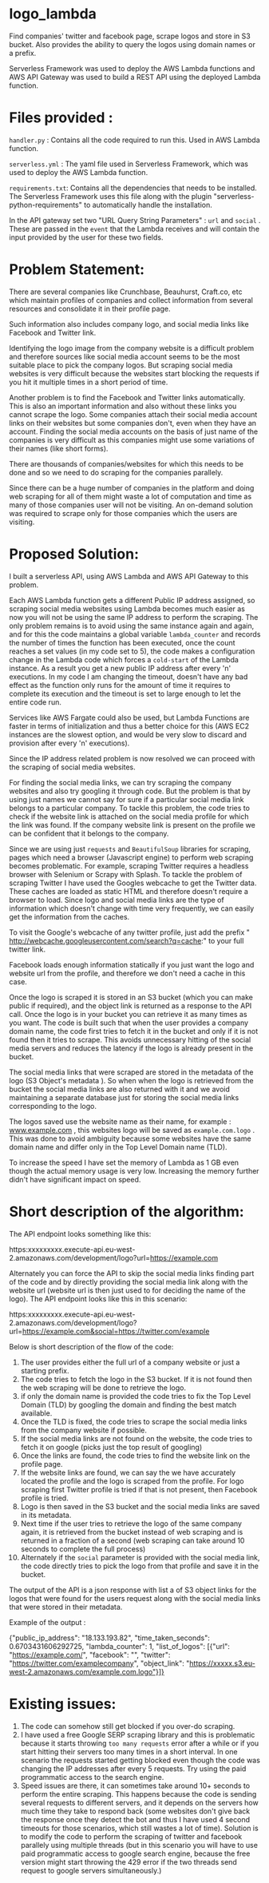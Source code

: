 # logo_lambda
Find companies' twitter and facebook page, scrape logos and store in S3 bucket. Also provides the ability to query the logos using domain names or a prefix.

Serverless Framework was used to deploy the AWS Lambda functions and AWS API Gateway was used to build a REST API using the deployed Lambda function.

# Files provided : 

`handler.py` : Contains all the code required to run this. Used in AWS Lambda function.

`serverless.yml` : The yaml file used in Serverless Framework, which was used to deploy the AWS Lambda function.

`requirements.txt`: Contains all the dependencies that needs to be installed. The Serverless Framework uses this file along with the plugin  "serverless-python-requirements"  to automatically handle the installation.

In the API gateway set two "URL Query String Parameters" : `url` and `social` . These are passed in the `event` that the Lambda receives and will contain the input provided  by the user for these two fields.

# Problem Statement:

There are several companies like Crunchbase, Beauhurst, Craft.co, etc which maintain profiles of companies and collect information from several resources and consolidate it in their profile page. 

Such information also includes company logo, and social media links like Facebook and Twitter link. 

Identifying the logo image from the company website is a difficult problem and therefore sources like social media account seems to be the most suitable place to pick the company logos. But scraping social media websites is very difficult because the websites start blocking the requests if you hit it multiple times in a short period of time.

Another problem is to find the Facebook and Twitter links automatically. This is also an important information and also without these links you cannot scrape the logo. Some companies attach their social media account links on their websites but some companies don't, even when they have an account. Finding the social media accounts on the basis of just name of the companies is very difficult as this companies might use some variations of their names (like short forms). 

There are thousands of companies/websites for which this needs to be done and so we need to do scraping for the companies parallely. 

Since there can be a huge number of companies in the platform and doing web scraping for all of them might waste a lot of computation and time as many of those companies user will not be visiting. An on-demand solution was required to scrape only for those companies which the users are visiting.



# Proposed Solution:

I built a serverless API, using AWS Lambda and AWS API Gateway to this problem.

Each AWS Lambda function gets a different Public IP address assigned, so scraping social media websites using Lambda becomes much easier as now you will not be using the same IP address to perform the scraping. The only problem remains is to avoid using the same instance again and again, and for this the code maintains a global variable `lambda_counter` and records the number of times the function has been executed, once the count reaches a set values (in my code set to 5), the code makes a configuration change in the Lambda code which forces a `cold-start` of the Lambda instance. As a result you get a new public IP address after every 'n' executions. In my code I am changing the timeout, doesn't have any bad effect as the function only runs for the amount of time it requires to complete its execution and the timeout is set to large enough to let the entire code run.

Services like AWS Fargate could also be used, but Lambda Functions are faster in terms of initialization and thus a better choice for this (AWS EC2 instances are the slowest option, and would be very slow to discard and provision after every 'n' executions).

Since the IP address related problem is now resolved we can proceed with the scraping of social media websites. 

For finding the social media links, we can try scraping the company websites and also try googling it through code. But the problem is that by using just names we cannot say for sure if a particular social media link belongs to a particular company. To tackle this problem, the code tries to check if the website link is attached on the social media profile for which the link was found. If the company website link is present on the profile we can be confident that it belongs to the company. 

Since we are using just `requests` and `BeautifulSoup` libraries for scraping, pages which need a browser (Javascript engine) to perform web scraping becomes problematic. For example, scraping Twitter requires a headless browser with Selenium or Scrapy with Splash. To tackle the problem of scraping Twitter I have used the Googles webcache to get the Twitter data. These caches are loaded as static HTML and therefore doesn't require a browser to load. Since logo and social media links are the type of information which doesn't change with time very frequently, we can easily get the information from the caches. 

To visit the Google's webcache of any twitter profile, just add the prefix " http://webcache.googleusercontent.com/search?q=cache:" to your full twitter link.

Facebook loads enough information statically if you just want the logo and website url from the profile, and therefore we don't need a cache in this case.

Once the logo is scraped it is stored in an S3 bucket (which you can make public if required), and the object link is returned as a response to the API call. Once the logo is in your bucket you can retrieve it as many times as you want. The code is built such that when the user provides a company domain name, the code first tries to fetch it in the bucket and only if it is not found then it tries to scrape. This avoids unnecessary hitting of the social media servers and reduces the latency if the logo is already present in the bucket.

The social media links that were scraped are stored in the metadata of the logo (S3 Object's metadata ). So when when the logo is retrieved from the bucket the social media links are also returned with it and we avoid maintaining a separate database just for storing the social media links corresponding to the logo.

The logos saved use the website name as their name, for example : www.example.com , this websites logo will be saved as `example.com.logo` . This was done to avoid ambiguity because some websites have the same domain name and differ only in the Top Level Domain name (TLD).

To increase the speed I have set the memory of Lambda as 1 GB even though the actual memory usage is very low. Increasing the memory further didn't have significant impact on speed.



# Short description of the algorithm:

The API endpoint looks something like this:

https:xxxxxxxxx.execute-api.eu-west-2.amazonaws.com/development/logo?url=https://example.com

Alternately you can force the API to skip the social media links finding part of the code and by directly providing the social media link along with the website url (website url is then just used to for deciding the name of the logo). The API endpoint looks like this in this scenario:

https:xxxxxxxxx.execute-api.eu-west-2.amazonaws.com/development/logo?url=https://example.com&social=https://twitter.com/example

Below is short description of the flow of the code:

1. The user provides either the full url of a company website or just a starting prefix.
2. The code tries to fetch the logo in the S3 bucket. If it is not found then the web scraping will be done to retrieve the logo.
3. if only the domain name is provided the code tries to fix the Top Level Domain (TLD) by googling the domain and finding the best match available.
4. Once the TLD is fixed, the code tries to scrape the social media links from the company website if possible. 
5. If the social media links are not found on the website, the code tries to fetch it on google (picks just the top result of googling)
6. Once the links are found, the code tries to find the website link on the profile page.
7. If the website links are found, we can say the we have accurately located the profile and the logo is scraped from the profile. For logo scraping first Twitter profile is tried if that is not present, then Facebook profile is tried.
8. Logo is then saved in the S3 bucket and the social media links are saved in its metadata.
9. Next time if the user tries to retrieve the logo of the same company again, it is retrieved from the bucket instead of web scraping and is returned in a fraction of a second (web scraping can take around 10 seconds to complete the full process)
10. Alternately if the `social` parameter is provided with the social media link, the code directly tries to pick the logo from that profile and save it in the bucket.



The output of the API is a json response with list a of S3 object links for the logos that were found for the users request along with the social media links that were stored in their metadata.

Example of the output :

{"public_ip_address": "18.133.193.82", "time_taken_seconds": 0.6703431606292725, "lambda_counter": 1, "list_of_logos": [{"url": "https://example.com/", "facebook": "", "twitter": "https://twitter.com/examplecompany", "object_link": "https://xxxxx.s3.eu-west-2.amazonaws.com/example.com.logo"}]}



# Existing issues:

1. The code can somehow still get blocked if you over-do scraping.
2. I have used a free Google SERP scraping library and this is problematic because it starts throwing `too many requests` error after a while or if you start hitting their servers too many times in a short interval. In one scenario the requests started getting blocked even though the code was changing the IP addresses after every 5 requests. Try using the paid programmatic access to the search engine.
3. Speed issues are there, it can sometimes take around 10+ seconds to perform the entire scraping. This happens because the code is sending several requests to different servers, and it depends on the servers how much time they take to respond back (some websites don't give back the response once they detect the bot and thus I have used 4 second timeouts for those scenarios, which still wastes a lot of time). Solution is to modify the code to perform the scraping of twitter and facebook parallely using multiple threads (but in this scenario you will have to use paid programmatic access to google search engine, because the free version might start throwing the 429 error if the two threads send request to google servers simultaneously.)

